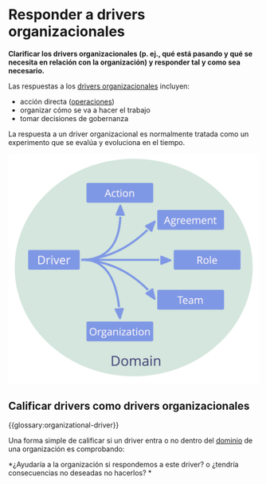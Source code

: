 # Responder a drivers organizacionales

<summary>
<strong>Clarificar los drivers organizacionales (p. ej., qué está pasando y qué se necesita en relación con la organización) y responder tal y como sea necesario.</strong>
</summary>

Las respuestas a los [drivers organizacionales](glossary:organizational-driver) incluyen: 

- acción directa ([operaciones](glossary:operations))
- organizar cómo se va a hacer el trabajo
- tomar decisiones de gobernanza

La respuesta a un driver organizacional es normalmente tratada como un experimento que se evalúa y evoluciona en el tiempo.

![Posibles respuestas a los drivers organizacionales](img/driver-domain/driver-response-full.png)

## Calificar drivers como drivers organizacionales

{{glossary:organizational-driver}}

Una forma simple de calificar si un driver entra o no dentro del [dominio](glossary:domain) de una organización es comprobando:

*¿Ayudaría a la organización si respondemos a este driver? o ¿tendría consecuencias no deseadas no hacerlos? *